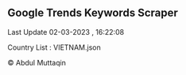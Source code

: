 

## Google Trends Keywords Scraper 
 
Last Update 02-03-2023 , 16:22:08

Country List :
VIETNAM.json



© Abdul Muttaqin 
